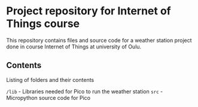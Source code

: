 # Project repository for Internet of Things course

This repository contains files and source code for a weather station project done in course Internet of Things at university of Oulu.

## Contents

Listing of folders and their contents

`/lib` - Libraries needed for Pico to run the weather station
`src` - Micropython source code for Pico
